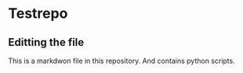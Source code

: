 # Testrepo
## Editting the file
This is a markdwon file in this repository.
And contains python scripts.
